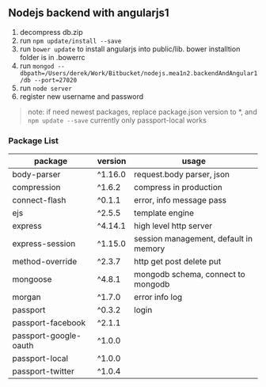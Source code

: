 ## Nodejs backend with angularjs1

1. decompress db.zip
1. run `npm update/install --save`
1. run `bower update` to install angularjs into public/lib. bower installtion folder is in .bowerrc
1. run `mongod --dbpath=/Users/derek/Work/Bitbucket/nodejs.mea1n2.backendAndAngular1/db --port=27020`
1. run `node server`
1. register new username and password

> note: if need newest packages, replace package.json version to *, and `npm update --save`
> currently only passport-local works

### Package List

| package | version | usage |
| --- | --- | --- |
| body-parser | ^1.16.0 | request.body parser, json |
| compression | ^1.6.2 | compress in production |
| connect-flash | ^0.1.1 | error, info message pass |
| ejs | ^2.5.5 | template engine |
| express | ^4.14.1 | high level http server |
| express-session| ^1.15.0 | session management, default in memory |
| method-override| ^2.3.7 | http get post delete put |
| mongoose| ^4.8.1 | mongodb schema, connect to mongodb |
| morgan| ^1.7.0 | error info log |
| passport| ^0.3.2 | login |
| passport-facebook | ^2.1.1 | |
| passport-google-oauth | ^1.0.0 | |
| passport-local | ^1.0.0 | |
| passport-twitter | ^1.0.4 | |

